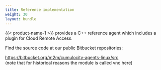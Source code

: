 ```yaml
---
title: Reference implementation
weight: 30
layout: bundle
---
```


{{< product-name-1 >}} provides a C++ reference agent which includes a plugin for Cloud Remote Access. 

Find the source code at our public Bitbucket repositories:

https://bitbucket.org/m2m/cumulocity-agents-linux/src <br>
(note that for historical reasons the module is called vnc here)
